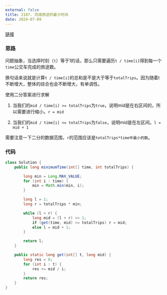 ```yaml
---
external: false
title: 2187. 完成旅途的最少时间
date: 2024-07-09
---
```


[链接](https://leetcode.cn/problems/minimum-time-to-complete-trips/description/)

### 思路

问题抽象，当选择时刻（`t`）等于1的话，那么只需要遍历`t / time[i]`得到每一个`time`公交车完成的旅途数。

换句话来说就是计算`t / time[i]`的总和是不是大于等于`totalTrips`。因为随着t不断增大，整体的综合也会不断增大，有单调性。

使用二分答案进行求解

1. 当我们的`mid / time[i] >= totalTrips`为`true`，说明mid是在右区间的，所以需要进行缩小。`r = mid`

2. 当我们的`mid / time[i] <= totalTrips`为`false`，说明mid是在左区间。`l = mid + 1`

需要注意一下二分的数据范围，`r`的范围应该是`totalTrips*time中最小的数`。

### 代码

```java
class Solution {
    public long minimumTime(int[] time, int totalTrips) {

        long min = Long.MAX_VALUE;
        for (int i : time) {
            min = Math.min(min, i);
        }

        long l = 1;
        long r = totalTrips * min;

        while (l < r) {
            long mid = (l + r) >> 1;
            if (get(time, mid) >= totalTrips) r = mid;
            else l = mid + 1;
        }

        return l;
    }

    public static long get(int[] t, long mid) {
        long res = 0;
        for (int i : t) {
            res += mid / i;
        }
        return res;
    }
}
```
